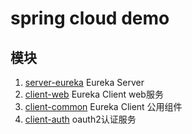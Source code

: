 # spring cloud demo

## 模块

1. [server-eureka](./server-eureka/README.md) Eureka Server
2. [client-web](./client-web/README.md) Eureka Client web服务
3. [client-common](./client-common/README.md) Eureka Client 公用组件
4. [client-auth](./client-auth/README.md) oauth2认证服务
